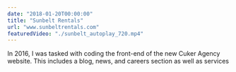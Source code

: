 ```yaml
---
date: "2018-01-20T00:00:00"
title: "Sunbelt Rentals"
url: "www.sunbeltrentals.com"
featuredVideo: "./sunbelt_autoplay_720.mp4"
---
```

In 2016, I was tasked with coding the front-end of the new Cuker Agency website. This includes a blog, news, and careers section as well as services 
